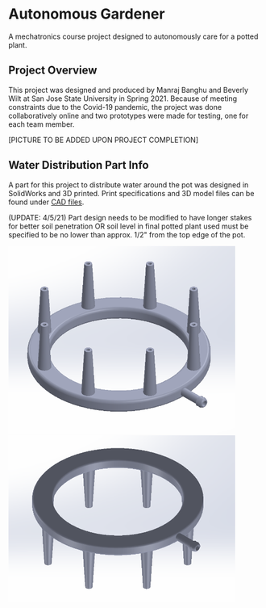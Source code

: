 # Autonomous Gardener
A mechatronics course project designed to autonomously care for a potted plant.

## Project Overview 

This project was designed and produced by Manraj Banghu and Beverly Wilt at San Jose State University in Spring 2021. Because of meeting constraints due to the Covid-19 pandemic, the project was done collaboratively online and two prototypes were made for testing, one for each team member.

[PICTURE TO BE ADDED UPON PROJECT COMPLETION]

## Water Distribution Part Info

A part for this project to distribute water around the pot was designed in SolidWorks and 3D printed. Print specifications and 3D model files can be found under [CAD files](https://github.com/bwilt17/Autonomous-Gardener/tree/main/CAD%20files).

(UPDATE: 4/5/21) Part design needs to be modified to have longer stakes for better soil penetration OR soil level in final potted plant used must be specified to be no lower than approx. 1/2" from the top edge of the pot. 

<img src="https://github.com/bwilt17/Autonomous-Gardener/blob/main/images/partSW-1.PNG" width="450" />
<img src="https://github.com/bwilt17/Autonomous-Gardener/blob/main/images/partSW-2.PNG" width="450" />
